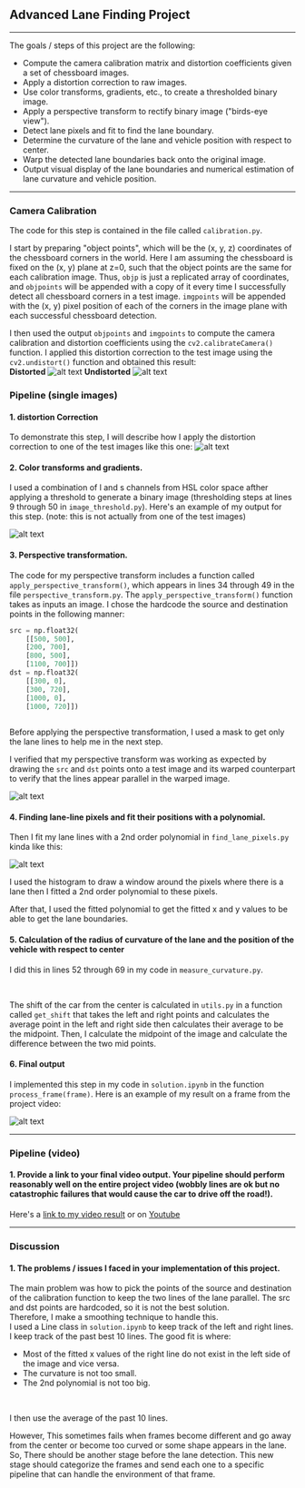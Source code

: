 ## Advanced Lane Finding Project

---

The goals / steps of this project are the following:

* Compute the camera calibration matrix and distortion coefficients given a set of chessboard images.
* Apply a distortion correction to raw images.
* Use color transforms, gradients, etc., to create a thresholded binary image.
* Apply a perspective transform to rectify binary image ("birds-eye view").
* Detect lane pixels and fit to find the lane boundary.
* Determine the curvature of the lane and vehicle position with respect to center.
* Warp the detected lane boundaries back onto the original image.
* Output visual display of the lane boundaries and numerical estimation of lane curvature and vehicle position.

[//]: # (Image References)

[image0]: ./camera_cal/calibration1.jpg "Distorted"
[image1]: ./output_images/camera_cal/calibration1.jpg "Undistorted"
[image2]: ./test_images/test6.jpg "Road Transformed"
[image3]: ./image_thresh.jpg "Binary Example"
[image4]: ./image_warped.jpg "Warp Example"
[image5]: ./lane_detected.jpg "Fit Visual"
[image7]: ./output_images/result_final.png "Output"
[video1]: ./project_video_final.mp4 "Video"

---

### Camera Calibration

The code for this step is contained in the file called `calibration.py`.  

I start by preparing "object points", which will be the (x, y, z) coordinates of the chessboard corners in the world. Here I am assuming the chessboard is fixed on the (x, y) plane at z=0, such that the object points are the same for each calibration image.  Thus, `objp` is just a replicated array of coordinates, and `objpoints` will be appended with a copy of it every time I successfully detect all chessboard corners in a test image.  `imgpoints` will be appended with the (x, y) pixel position of each of the corners in the image plane with each successful chessboard detection.  

I then used the output `objpoints` and `imgpoints` to compute the camera calibration and distortion coefficients using the `cv2.calibrateCamera()` function.  I applied this distortion correction to the test image using the `cv2.undistort()` function and obtained this result: <br>
**Distorted**
![alt text][image0]
**Undistorted**
![alt text][image1]

### Pipeline (single images)

#### 1. distortion Correction

To demonstrate this step, I will describe how I apply the distortion correction to one of the test images like this one:
![alt text][image2]

#### 2. Color transforms and gradients.

I used a combination of l and s channels from HSL color space afther applying a threshold to generate a binary image (thresholding steps at lines 9 through 50 in `image_threshold.py`).  Here's an example of my output for this step.  (note: this is not actually from one of the test images)

![alt text][image3]

#### 3. Perspective transformation.

The code for my perspective transform includes a function called `apply_perspective_transform()`, which appears in lines 34 through 49 in the file `perspective_transform.py`.  The `apply_perspective_transform()` function takes as inputs an image.  I chose the hardcode the source and destination points in the following manner:

```python
src = np.float32(
    [[500, 500], 
    [200, 700], 
    [800, 500], 
    [1100, 700]])
dst = np.float32(
    [[300, 0], 
    [300, 720], 
    [1000, 0], 
    [1000, 720]])
    
```

Before applying the perspective transformation, I used a mask to get only the lane lines to help me in the next step. <br>


I verified that my perspective transform was working as expected by drawing the `src` and `dst` points onto a test image and its warped counterpart to verify that the lines appear parallel in the warped image.

![alt text][image4]

#### 4. Finding lane-line pixels and fit their positions with a polynomial.

Then I fit my lane lines with a 2nd order polynomial in `find_lane_pixels.py` kinda like this:

![alt text][image5]


I used the histogram to draw a window around the pixels where there is a lane then I fitted a 2nd order polynomial to these pixels.

After that, I used the fitted polynomial to get the fitted x and y values to be able to get the lane boundaries.

#### 5. Calculation of the radius of curvature of the lane and the position of the vehicle with respect to center

I did this in lines 52 through 69 in my code in `measure_curvature.py`.

<br>

The shift of the car from the center is calculated in `utils.py` in a function called `get_shift` that takes the left and right points and 
calculates the average point in the left and right side then calculates their average to be the midpoint. Then, I calculate the midpoint of the image and calculate the difference between the two mid points. 
#### 6. Final output

I implemented this step in my code in `solution.ipynb` in the function `process_frame(frame)`.  Here is an example of my result on a frame from the project video:

![alt text][image7]


---

### Pipeline (video)

#### 1. Provide a link to your final video output.  Your pipeline should perform reasonably well on the entire project video (wobbly lines are ok but no catastrophic failures that would cause the car to drive off the road!).

Here's a [link to my video result](./project_video_sol.mp4)
or on [Youtube](https://studio.youtube.com/video/PthTPkrIBLg/edit)

---

### Discussion

#### 1. The problems / issues I faced in your implementation of this project.

The main problem was how to pick the points of the source and destination of the calibration function to keep the two lines of the lane parallel. The src and dst points are hardcoded, so it is not the best solution. 
<br>
Therefore, I make a smoothing technique to handle this.
<br>
I used a Line class in `solution.ipynb` to keep track of the left and right lines.
<br>
I keep track of the past best 10 lines. The good fit is where:
* Most of the fitted x values of the right line do not exist in the left side of the image and vice versa.
* The curvature is not too small.
* The 2nd polynomial is not too big.
<br>

I then use the average of the past 10 lines.
<br>

However, This sometimes fails when frames become different and go away from the center or become too curved or some shape appears in the lane. So, There should be another stage before the lane detection. This new stage should categorize the frames and send each one to a specific pipeline that can handle the environment of that frame.
